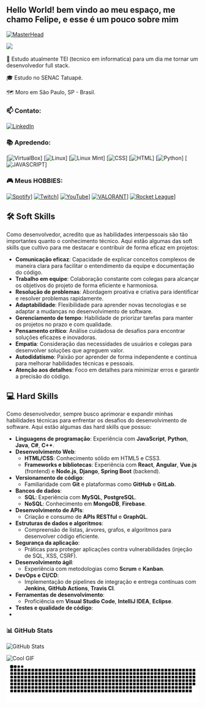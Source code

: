 ## Hello World! bem vindo ao meu espaço, me chamo Felipe, e esse é um pouco sobre mim

[![MasterHead](https://i.pinimg.com/originals/9f/b0/e9/9fb0e9a48e6b312f4725d9497d31c46a.gif)]()

<img src="https://visitcount.itsvg.in/api?id=dev-felpss&label=Profile%20Views&color=1&icon=7&pretty=true" />


🌱 Estudo atualmente TEI (tecnico em informatica) para um dia me tornar um desenvolvedor full stack.

🎓 Estudo no SENAC Tatuapé.

🗺 Moro em São Paulo, SP - Brasil.

### 📫 Contato:

[![LinkedIn](https://img.shields.io/badge/-LinkedIn-0077B5?style=for-the-badge&logo=LinkedIn&logoColor=white)](https://www.linkedin.com/in/felipe-dos-santos-aguiar-pereira-9a3a7624a/?original_referer=https%3A%2F%2Fbr%2Elinkedin%2Ecom%2F&originalSubdomain=br)


### 📚 Apredendo:

[![VirtualBox](https://img.shields.io/badge/VirtualBox-183A7D?style=for-the-badge&logo=oracle&logoColor=white)]
[![Linux](https://img.shields.io/badge/Linux-FCC624?style=for-the-badge&logo=linux&logoColor=black)]
[![Linux Mint](https://img.shields.io/badge/Linux%20Mint-87CF3D?style=for-the-badge&logo=linux-mint&logoColor=white)]
[![CSS](https://img.shields.io/badge/CSS-239120?&style=for-the-badge&logo=css3&logoColor=white)]
[![HTML](	https://img.shields.io/badge/HTML-239120?style=for-the-badge&logo=html5&logoColor=white)]
[![Python](https://img.shields.io/badge/Python-3776AB?style=for-the-badge&logo=python&logoColor=white)]
[![JAVASCRIPT](https://img.shields.io/badge/JavaScript-323330?style=for-the-badge&logo=javascript&logoColor=F7DF1E)]



### 🎮 Meus HOBBIES:


[![Spotify](https://img.shields.io/badge/Spotify-1DB954?style=for-the-badge&logo=spotify&logoColor=white)](https://www.spotify.com)]
[![Twitch](https://img.shields.io/badge/Twitch-9146FF?style=for-the-badge&logo=twitch&logoColor=white)](https://www.twitch.tv)]
[![YouTube](https://img.shields.io/badge/YouTube-FF0000?style=for-the-badge&logo=youtube&logoColor=white)](https://www.youtube.com)]
[![VALORANT](https://img.shields.io/badge/Riot_Games-D32936?style=for-the-badge&logo=riot-games&logoColor=white)](https://playvalorant.com/pt-br/)]
[![Rocket League](https://img.shields.io/badge/PlayStation-003791?style=for-the-badge&logo=playstation&logoColor=white)](https://www.rocketleague.com/pt-br)]



## 🛠️ Soft Skills

Como desenvolvedor, acredito que as habilidades interpessoais são tão importantes quanto o conhecimento técnico. Aqui estão algumas das soft skills que cultivo para me destacar e contribuir de forma eficaz em projetos:

- **Comunicação eficaz**: Capacidade de explicar conceitos complexos de maneira clara para facilitar o entendimento da equipe e documentação do código.
- **Trabalho em equipe**: Colaboração constante com colegas para alcançar os objetivos do projeto de forma eficiente e harmoniosa.
- **Resolução de problemas**: Abordagem proativa e criativa para identificar e resolver problemas rapidamente.
- **Adaptabilidade**: Flexibilidade para aprender novas tecnologias e se adaptar a mudanças no desenvolvimento de software.
- **Gerenciamento de tempo**: Habilidade de priorizar tarefas para manter os projetos no prazo e com qualidade.
- **Pensamento crítico**: Análise cuidadosa de desafios para encontrar soluções eficazes e inovadoras.
- **Empatia**: Consideração das necessidades de usuários e colegas para desenvolver soluções que agreguem valor.
- **Autodidatismo**: Paixão por aprender de forma independente e contínua para melhorar habilidades técnicas e pessoais.
- **Atenção aos detalhes**: Foco em detalhes para minimizar erros e garantir a precisão do código.



## 💻 Hard Skills

Como desenvolvedor, sempre busco aprimorar e expandir minhas habilidades técnicas para enfrentar os desafios do desenvolvimento de software. Aqui estão algumas das hard skills que possuo:

- **Linguagens de programação**: Experiência com **JavaScript**, **Python**, **Java**, **C#**, **C++**.
- **Desenvolvimento Web**:
  - **HTML/CSS**: Conhecimento sólido em HTML5 e CSS3.
  - **Frameworks e bibliotecas**: Experiência com **React**, **Angular**, **Vue.js** (frontend) e **Node.js**, **Django**, **Spring Boot** (backend).
- **Versionamento de código**:
  - Familiaridade com **Git** e plataformas como **GitHub** e **GitLab**.
- **Bancos de dados**:
  - **SQL**: Experiência com **MySQL**, **PostgreSQL**.
  - **NoSQL**: Conhecimento em **MongoDB**, **Firebase**.
- **Desenvolvimento de APIs**:
  - Criação e consumo de **APIs RESTful** e **GraphQL**.
- **Estruturas de dados e algoritmos**:
  - Compreensão de listas, árvores, grafos, e algoritmos para desenvolver código eficiente.
- **Segurança da aplicação**:
  - Práticas para proteger aplicações contra vulnerabilidades (injeção de SQL, XSS, CSRF).
- **Desenvolvimento ágil**:
  - Experiência com metodologias como **Scrum** e **Kanban**.
- **DevOps e CI/CD**:
  - Implementação de pipelines de integração e entrega contínuas com **Jenkins**, **GitHub Actions**, **Travis CI**.
- **Ferramentas de desenvolvimento**:
  - Proficiência em **Visual Studio Code**, **IntelliJ IDEA**, **Eclipse**.
- **Testes e qualidade de código**:
- 



### 📊 GitHub Stats

![GitHub Stats](https://github-readme-stats.vercel.app/api?username=dev-felpss&show_icons=true&theme=radical)

<img src="https://media.giphy.com/media/j5oP7zSilio3SewxAA/giphy.gif?cid=790b7611cgez05fmbv48vlihp0nt8t39rs2vrgjbgdv25p5u&ep=v1_gifs_search&rid=giphy.gif&ct=g" alt="Cool GIF" width="500"/>
<img align="center" alt="github contribution grid snake animation" src="https://raw.githubusercontent.com/mari4souza/mari4souza/output/github-contribution-grid-snake.svg">

